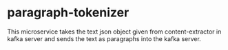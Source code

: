 # paragraph-tokenizer

This microservice takes the text json object given from content-extractor in kafka server and sends the text as paragraphs into the kafka server.